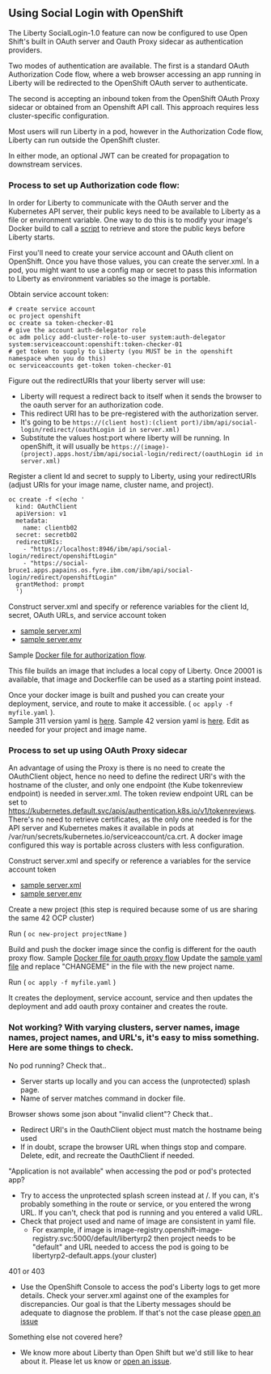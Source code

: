 
## Using Social Login with OpenShift

The Liberty SocialLogin-1.0 feature can now be configured to use Open Shift's built in OAuth server and Oauth Proxy sidecar as 
authentication providers.

Two modes of authentication are available.  The first is a standard OAuth Authorization Code flow, where a web browser accessing
an app running in Liberty will be redirected to the OpenShift OAuth server to authenticate.

The second is accepting an inbound token from the OpenShift OAuth Proxy sidecar or obtained from an Openshift API call. 
This approach requires less cluster-specific configuration.

Most users will run Liberty in a pod, however in the Authorization Code flow, Liberty can run outside the OpenShift cluster. 

In either mode, an optional JWT can be created for propagation to downstream services. 

### Process to set up Authorization code flow:

In order for Liberty to communicate with the OAuth server and the Kubernetes API server, their public keys
need to be available to Liberty as a file or environment variable.  One way to do this is to 
modify your image's Docker build to call a [script](getcerts.sh) to retrieve and store the public keys before Liberty starts. 

First you'll need to create your service account and OAuth client on OpenShift.
Once you have those values, you can create the server.xml.  In a pod, you might
want to use a config map or secret to pass this information to Liberty as environment
variables so the image is portable.

  Obtain service account token:

  ```
  # create service account 
  oc project openshift
  oc create sa token-checker-01  
  # give the account auth-delegator role
  oc adm policy add-cluster-role-to-user system:auth-delegator system:serviceaccount:openshift:token-checker-01
  # get token to supply to Liberty (you MUST be in the openshift namespace when you do this)     
  oc serviceaccounts get-token token-checker-01
  ```

  Figure out the redirectURIs that your liberty server will use:
  * Liberty will request a redirect back to itself when it sends the browser to the oauth server for an authorization code.
  * This redirect URI has to be pre-registered with the authorization server.
  * It's going to be `https://(client host):(client port)/ibm/api/social-login/redirect/(oauthLogin id in server.xml)`
  * Substitute the values host:port where liberty will be running. In openShift, it will usually be
       `https://(image)-(project).apps.host/ibm/api/social-login/redirect/(oauthLogin id in server.xml)`

   
  Register a client Id and secret to supply to Liberty, using your redirectURIs 
  (adjust URIs for your image name, cluster name, and project).

  ```
  oc create -f <(echo '
	kind: OAuthClient
	apiVersion: v1
	metadata:
	  name: clientb02
	secret: secretb02
	redirectURIs:
	  - "https://localhost:8946/ibm/api/social-login/redirect/openshiftLogin"
	  - "https://social-bruce1.apps.papains.os.fyre.ibm.com/ibm/api/social-login/redirect/openshiftLogin" 
	grantMethod: prompt 
	')
  ```

Construct server.xml and specify or reference variables for the client Id, secret, OAuth URLs, and service account token
  * [sample server.xml](server.xml_authflow)
  * [sample server.env](server.env_authflow)


Sample [Docker file for authorization flow](Dockerfile_auth). 

This file builds an image that includes a local copy of Liberty.  Once 20001 is available, that image and Dockerfile can be used as a starting point instead.

Once your docker image is built and pushed you can create your deployment, service, and route to make it accessible. 
( `oc apply -f myfile.yaml` ).  
Sample 311 version yaml is [here](authorization_flow_openshift311.yaml).
Sample 42 version yaml is [here](authflow_42.yaml).  Edit as needed for your project and image name.


### Process to set up using OAuth Proxy sidecar 

An advantage of using the Proxy is there is no need to create the OAuthClient object, hence no need to define the redirect URI's with the hostname of the cluster, and only one endpoint (the Kube tokenreview endpoint) is needed in server.xml.   The 
token review endpoint URL can be set to https://kubernetes.default.svc/apis/authentication.k8s.io/v1/tokenreviews.
There's no need to retrieve certificates, as the only one needed is for the API server and Kubernetes makes it available in pods at /var/run/secrets/kubernetes.io/serviceaccount/ca.crt.   A docker image configured this way is portable across clusters with less configuration.

Construct server.xml and specify or reference a variables for the service account token
  * [sample server.xml](server.xml_proxy)
  * [sample server.env](server.env_proxy)

Create a new project (this step is required because some of us are sharing the same 42 OCP cluster)

Run ( `oc new-project projectName` )

Build and push the docker image since the config is different for the oauth proxy flow.
Sample [Docker file for oauth proxy flow](Dockerfile_proxy)
Update the [sample yaml file](libertyrp_oauthproxy_setup.yaml) and replace "CHANGEME" in the file with the new project name.

Run ( `oc apply -f myfile.yaml` ) 

It creates the deployment, service account, service and then updates the deployment and add oauth proxy container and creates the route.


### Not working?  With varying clusters, server names, image names, project names, and URL's, it's easy to miss something. Here are some things to check.

No pod running? Check that..
  * Server starts up locally and you can access the (unprotected) splash page.
  * Name of server matches command in docker file.

Browser shows some json about "invalid client"? Check that.. 
  * Redirect URI's in the OauthClient object must match the hostname being used
  * If in doubt, scrape the browser URL when things stop and compare.  Delete, edit, and recreate the OauthClient if needed.

"Application is not available" when accessing the pod or pod's protected app? 
  * Try to access the unprotected splash screen instead at /.  If you can, it's probably something in the route or service, or you entered the wrong URL. If you can't, check that pod is running and you entered a valid URL. 
  * Check that project used and name of image are consistent in yaml file.
    * For example, if image is image-registry.openshift-image-registry.svc:5000/default/libertyrp2 then project needs to be "default" and URL needed to access the pod is going to be libertyrp2-default.apps.(your cluster)

401 or 403
  * Use the OpenShift Console to access the pod's Liberty logs to get more details.   Check your server.xml against one of the examples for discrepancies.
Our goal is that the Liberty messages should be adequate to diagnose the problem.  If that's not the case please [open an issue](https://github.com/OpenLiberty/open-liberty/issues/new?assignees=&labels=team:Security+SSO) 

Something else not covered here? 
  * We know more about Liberty than Open Shift but we'd still like to hear about it.  Please let us know or [open an issue](https://github.com/OpenLiberty/open-liberty/issues/new?assignees=&labels=team:Security+SSO).  
